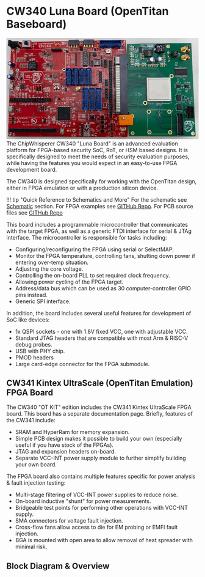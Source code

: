 # CW340 Luna Board (OpenTitan Baseboard)

![CW340 OTKIT Luna Board](Images/cw340-otkit-boards.jpg "CW340 OTKIT Luna Board")
The ChipWhisperer CW340 "Luna Board" is an advanced evaluation platform for FPGA-based security SoC, RoT, or HSM based designs. It is specifically designed to meet the needs of security evaluation purposes, while having the features you would expect in an easy-to-use FPGA development board.

The CW340 is designed specifically for working with the OpenTitan design, either in FPGA emulation or with a production silicon device.

!!! tip "Quick Reference to Schematics and More"
    For the schematic see [Schematic](#reference-material-schematics) section.
    For FPGA examples see [GITHub Repo](https://github.com/newaetech/cw340-luna-board).
	For PCB source files see [GITHub Repo](https://github.com/newaetech/cw340-luna-board)

This board includes a programmable microcontroller that communicates with the target FPGA, as well as a generic FTDI interface for serial & JTAg interface. The microcontroller is responsible for tasks including:

* Configuring/reconfiguring the FPGA using serial or SelectMAP.
* Monitor the FPGA temperature, controlling fans, shutting down power if entering over-temp situation.
* Adjusting the core voltage.
* Controlling the on-board PLL to set required clock frequency.
* Allowing power cycling of the FPGA target.
* Address/data bus which can be used as 30 computer-controller GPIO pins instead.
* Generic SPI interface.

In addition, the board includes several useful features for development of SoC like devices:

* 1x QSPI sockets - one with 1.8V fixed VCC, one with adjustable VCC.
* Standard JTAG headers that are compatible with most Arm & RISC-V debug probes.
* USB with PHY chip.
* PMOD headers
* Large card-edge connector for the FPGA submodule.


## CW341 Kintex UltraScale (OpenTitan Emulation) FPGA Board

The CW340 "OT KIT" edition includes the CW341 Kintex UltraScale FPGA board. This board has a separate
documentation page. Briefly, features of the CW341 include:

* SRAM and HyperRam for memory expansion.
* Simple PCB design makes it possible to build your own (especially useful if you have stock of the FPGAs).
* JTAG and expansion headers on-board.
* Separate VCC-INT power supply module to further simplify building your own board.

The FPGA board also contains multiple features specific for power analysis & fault injection testing:

* Multi-stage filtering of VCC-INT power supplies to reduce noise.
* On-board inductive "shunt" for power measurements.
* Bridgeable test points for performing other operations with VCC-INT supply.
* SMA connectors for voltage fault injection.
* Cross-flow fans allow access to die for EM probing or EMFI fault injection.
* BGA is mounted with open area to allow removal of heat spreader with minimal risk.


## Block Diagram & Overview